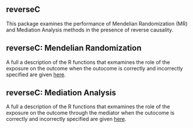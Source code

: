 ## reverseC
This package examines the performance of Mendelian Randomization (MR) and Mediation Analysis methods in the presence of reverse causality. 

## reverseC: Mendelian Randomization
A full a description of the R functions that exmamines the role of the exposure on the outcome when the outocome is correctly and incorrectly specified are given [here](https://github.com/SharonLutz/reverseC/blob/master/READMEmr.md).

## reverseC: Mediation Analysis
A full a description of the R functions that exmamines the role of the exposure on the outcome through the mediator when the outocome is correctly and incorrectly specified are given [here](https://github.com/SharonLutz/reverseC/blob/master/READMEma.md).
